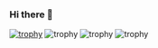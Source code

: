 ### Hi there 👋

<!--
**otari2002/otari2002** is a ✨ _special_ ✨ repository because its `README.md` (this file) appears on your GitHub profile.

Here are some ideas to get you started:

- 🔭 I’m currently working on ...
- 🌱 I’m currently learning ...
- 👯 I’m looking to collaborate on ...
- 🤔 I’m looking for help with ...
- 💬 Ask me about ...
- 📫 How to reach me: ...
- 😄 Pronouns: ...
- ⚡ Fun fact: ...
-->
[![trophy](https://github-profile-trophy.vercel.app/?username=otari2002)](https://github.com/ryo-ma/github-profile-trophy)
![trophy](https://github-readme-stats.vercel.app/api/top-langs?username=otari2002&show_icons=true&locale=en&layout=compact)
![trophy](https://github-readme-stats.vercel.app/api?username=otari2002&show_icons=true&locale=en)
![trophy](https://github-readme-streak-stats.herokuapp.com/?user=otari2002&)
